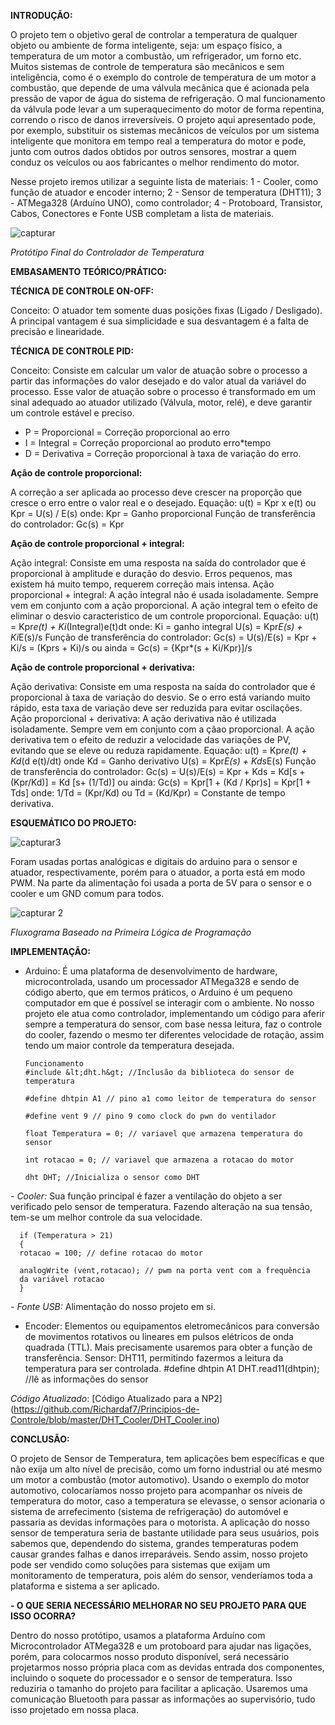 **INTRODUÇÃO:**

  O projeto tem o objetivo geral de controlar a temperatura de qualquer objeto ou ambiente de forma
inteligente, seja: um espaço físico, a temperatura de um motor a combustão, um refrigerador,
um forno etc.
  Muitos sistemas de controle de temperatura são mecânicos e sem inteligência, como é
o exemplo do controle de temperatura de um motor a combustão, que depende de uma
válvula mecânica que é acionada pela pressão de vapor de água do sistema de refrigeração. O
mal funcionamento da válvula pode levar a um superaquecimento do motor de forma
repentina, correndo o risco de danos irreversíveis.
  O projeto aqui apresentado pode, por exemplo, substituir os sistemas mecânicos de
veículos por um sistema inteligente que monitora em tempo real a temperatura do motor e
pode, junto com outros dados obtidos por outros sensores, mostrar a quem conduz os veículos
ou aos fabricantes o melhor rendimento do motor.

Nesse projeto iremos utilizar a seguinte lista de materiais:
  1 - Cooler, como função de atuador e encoder interno;
  2 - Sensor de temperatura (DHT11);
  3 - ATMega328 (Arduíno UNO), como controlador;
  4 - Protoboard, Transistor, Cabos, Conectores e Fonte USB completam a lista de
    materiais.
    
   ![capturar](https://user-images.githubusercontent.com/33470518/32812351-eef15100-c97a-11e7-92de-84e06cd545ff.PNG)
   
   *Protótipo Final do Controlador de Temperatura*
   

    
**EMBASAMENTO TEÓRICO/PRÁTICO:**

**TÉCNICA DE CONTROLE ON-OFF:**

Conceito: O atuador tem somente duas posições fixas (Ligado / Desligado). A principal vantagem é sua simplicidade e sua desvantagem é a falta de precisão e linearidade.


**TÉCNICA DE CONTROLE PID:**

Conceito: Consiste em calcular um valor de atuação sobre o processo a partir das informações do valor desejado e do valor atual da variável do processo. Esse valor de atuação sobre o processo é transformado em um sinal adequado ao atuador utilizado (Válvula,  motor, relé), e deve garantir um controle estável e preciso.

- P = Proporcional = Correção proporcional ao erro
- I = Integral = Correção proporcional ao produto erro*tempo
- D = Derivativa = Correção proporcional à taxa de variação do erro.

**Ação de controle proporcional:**

A correção a ser aplicada ao processo deve crescer na proporção que cresce o erro entre o valor real e o desejado.
Equação: u(t) = Kpr x e(t) ou Kpr = U(s) / E(s)
onde: Kpr = Ganho proporcional
Função de transferência do controlador: Gc(s) = Kpr

**Ação de controle proporcional + integral:**

Ação integral: Consiste em uma resposta na saída do controlador que é proporcional à amplitude e duração do desvio. 
Erros pequenos, mas existem há muito tempo, requerem correção mais intensa.
Ação proporcional + integral: A ação integral não é usada isoladamente. Sempre vem em conjunto com a ação proporcional. A ação integral tem o efeito de eliminar o desvio caracteristico de um controle proporcional.
Equação: u(t) = Kpr*e(t) + Ki*(Integral)e(t)dt  onde: Ki = ganho integral
         U(s) = Kpr*E(s) + Ki*E(s)/s
Função de transferência do controlador: Gc(s) = U(s)/E(s) = Kpr + Ki/s = (Kprs + Ki)/s
                                     ou ainda = Gc(s) = {Kpr*(s + Ki/Kpr)]/s
                                     
**Ação de controle proporcional + derivativa:**

Ação derivativa: Consiste em uma resposta na saída do controlador que é proporcional à taxa de variação do desvio. Se o erro está variando muito rápido, esta taxa de variação deve ser reduzida para evitar oscilações.
Ação proporcional + derivativa: A ação derivativa não é utilizada isoladamente. Sempre vem em conjunto com a çãao proporcional. A ação derivativa tem o efeito de reduzir a velocidade das variações de PV, evitando que se eleve ou reduza rapidamente.
Equação: u(t) = Kpr*e(t) + Kd*(d e(t)/dt) onde Kd = Ganho derivativo
         U(s) = Kpr*E(s) + Kds*E(s)
Função de transferência do controlador: Gc(s) = U(s)/E(s) = Kpr + Kds = Kd[s + (Kpr/Kd)] = Kd [s+ (1/Td)]
                              ou ainda: Gc(s) = Kpr[1 + (Kd / Kpr)s] = Kpr[1 + Tds]
                              onde: 1/Td = (Kpr/Kd) ou Td = (Kd/Kpr) = Constante de tempo derivativa.

**ESQUEMÁTICO DO PROJETO:**

![capturar3](https://user-images.githubusercontent.com/33470518/32812826-60e2b180-c97d-11e7-95fa-f5228a2784ba.PNG)

 Foram usadas portas analógicas e digitais do arduino para o sensor e atuador,
respectivamente, porém para o atuador, a porta está em modo PWM. Na parte da
alimentação foi usada a porta de 5V para o sensor e o cooler e um GND comum para
todos.

![capturar 2](https://user-images.githubusercontent.com/33470518/32812561-141203ac-c97c-11e7-9d7c-51e0f9f45d54.PNG)

*Fluxograma Baseado na Primeira Lógica de Programação*

**IMPLEMENTAÇÃO:**

- Arduino: É uma plataforma de desenvolvimento de hardware, microcontrolada,
usando um processador ATMega328 e sendo de código aberto, que em termos práticos, o
Arduino é um pequeno computador em que é possível se interagir com o ambiente.
No nosso projeto ele atua como controlador, implementando um código para aferir
sempre a temperatura do sensor, com base nessa leitura, faz o controle do cooler, fazendo o
mesmo ter diferentes velocidade de rotação, assim tendo um maior controle da temperatura
desejada.

      Funcionamento
      #include &lt;dht.h&gt; //Inclusão da biblioteca do sensor de temperatura

      #define dhtpin A1 // pino a1 como leitor de temperatura do sensor

      #define vent 9 // pino 9 como clock do pwn do ventilador

      float Temperatura = 0; // variavel que armazena temperatura do sensor

      int rotacao = 0; // variavel que armazena a rotacao do motor

      dht DHT; //Inicializa o sensor como DHT


*- Cooler:* Sua função principal é fazer a ventilação do objeto a ser verificado pelo sensor
de temperatura. Fazendo alteração na sua tensão, tem-se um melhor controle da sua
velocidade.

      if (Temperatura > 21)
      {
      rotacao = 100; // define rotacao do motor

      analogWrite (vent,rotacao); // pwm na porta vent com a frequência
      da variável rotacao
      }

*- Fonte USB:* Alimentação do nosso projeto em si.
- Encoder: Elementos ou equipamentos eletromecânicos para conversão de
movimentos rotativos ou lineares em pulsos elétricos de onda quadrada (TTL). Mais
precisamente usaremos para obter a função de transferência.
Sensor: DHT11, permitindo fazermos a leitura da temperatura para ser controlada.
#define dhtpin A1
DHT.read11(dhtpin); //lê as informações do sensor

*Código Atualizado*: [Código Atualizado para a NP2] (https://github.com/Richardaf7/Principios-de-Controle/blob/master/DHT_Cooler/DHT_Cooler.ino)

**CONCLUSÃO:**
  
  O projeto de Sensor de Temperatura, tem aplicações bem específicas e que não exija um
alto nível de precisão, como um forno industrial ou até mesmo um motor a combustão (motor
automotivo).
Usando o exemplo do motor automotivo, colocaríamos nosso projeto para acompanhar os
níveis de temperatura do motor, caso a temperatura se elevasse, o sensor acionaria o sistema de
arrefecimento (sistema de refrigeração) do automóvel e passaria as devidas informações para o
motorista.
  A aplicação do nosso sensor de temperatura seria de bastante utilidade para seus usuários,
pois sabemos que, dependendo do sistema, grandes temperaturas podem causar grandes falhas e
danos irreparáveis. Sendo assim, nosso projeto pode ser vendido como soluções para sistemas que
exijam um monitoramento de temperatura, pois além do sensor, venderíamos toda a plataforma e
sistema a ser aplicado.

**- O QUE SERIA NECESSÁRIO MELHORAR NO SEU PROJETO PARA QUE ISSO
OCORRA?**

  Dentro do nosso protótipo, usamos a plataforma Arduíno com Microcontrolador ATMega328 e
um protoboard para ajudar nas ligações, porém, para colocarmos nosso produto disponível, será
necessário projetarmos nosso própria placa com as devidas entrada dos componentes, incluindo o
soquete do processador e o sensor de temperatura. Isso reduziria o tamanho do projeto para facilitar a
aplicação.
Usaremos uma comunicação Bluetooth para passar as informações ao supervisório, tudo isso
projetado em nossa placa.




